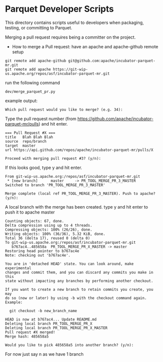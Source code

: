 # Parquet Developer Scripts
This directory contains scripts useful to developers when packaging,
testing, or committing to Parquet.

Merging a pull request requires being a committer on the project.

* How to merge a Pull request:
have an apache and apache-github remote setup
```
git remote add apache-github git@github.com:apache/incubator-parquet-mr.git
git remote add apache https://git-wip-us.apache.org/repos/asf/incubator-parquet-mr.git
```
run the following command
```
dev/merge_parquet_pr.py
```
example output:
```
Which pull request would you like to merge? (e.g. 34):
```
Type the pull request number (from https://github.com/apache/incubator-parquet-mr/pulls) and hit enter.
```
=== Pull Request #X ===
title	Blah Blah Blah
source	repo/branch
target	master
url	https://api.github.com/repos/apache/incubator-parquet-mr/pulls/X

Proceed with merging pull request #3? (y/n): 
```
If this looks good, type y and hit enter.
```
From git-wip-us.apache.org:/repos/asf/incubator-parquet-mr.git
 * [new branch]      master     -> PR_TOOL_MERGE_PR_3_MASTER
Switched to branch 'PR_TOOL_MERGE_PR_3_MASTER'

Merge complete (local ref PR_TOOL_MERGE_PR_3_MASTER). Push to apache? (y/n):
```
A local branch with the merge has been created.
type y and hit enter to push it to apache master
```
Counting objects: 67, done.
Delta compression using up to 4 threads.
Compressing objects: 100% (26/26), done.
Writing objects: 100% (36/36), 5.32 KiB, done.
Total 36 (delta 17), reused 0 (delta 0)
To git-wip-us.apache.org:/repos/asf/incubator-parquet-mr.git
   b767ac4..485658a  PR_TOOL_MERGE_PR_X_MASTER -> master
Restoring head pointer to b767ac4e
Note: checking out 'b767ac4e'.

You are in 'detached HEAD' state. You can look around, make experimental
changes and commit them, and you can discard any commits you make in this
state without impacting any branches by performing another checkout.

If you want to create a new branch to retain commits you create, you may
do so (now or later) by using -b with the checkout command again. Example:

  git checkout -b new_branch_name

HEAD is now at b767ac4... Update README.md
Deleting local branch PR_TOOL_MERGE_PR_X
Deleting local branch PR_TOOL_MERGE_PR_X_MASTER
Pull request #X merged!
Merge hash: 485658a5

Would you like to pick 485658a5 into another branch? (y/n):
```
For now just say n as we have 1 branch
